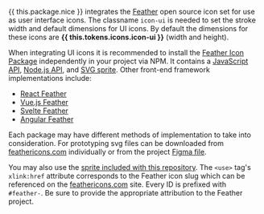 {{ this.package.nice }} integrates the [Feather](https://feathericons.com) open source icon set for use as user interface icons. The classname `icon-ui` is needed to set the stroke width and default dimensions for UI icons. By default the dimensions for these icons are **{{ this.tokens.icons.icon-ui }}** (width and height).

When integrating UI icons it is recommended to install the [Feather Icon Package](https://github.com/feathericons/feather) independently in your project via NPM. It contains a [JavaScript API](https://github.com/feathericons/feather#client-side-javascript), [Node.js API](https://github.com/feathericons/feather#node), and [SVG sprite](https://github.com/feathericons/feather#svg-sprite). Other front-end framework implementations include:

* [React Feather](https://github.com/feathericons/react-feather)
* [Vue.js Feather](https://github.com/fengyuanchen/vue-feather)
* [Svelte Feather](https://github.com/dylanblokhuis/svelte-feather-icons)
* [Angular Feather](https://www.npmjs.com/package/angular-feather)

Each package may have different methods of implementation to take into consideration. For prototyping svg files can be downloaded from [feathericons.com](https://feathericons.com) individually or from the project [Figma file](https://github.com/feathericons/feather#figma).

You may also use the <a href="{{ this.package.cdn.release }}{{ this.package.version }}{{ this.package.cdn.feather }}">sprite included with this repository</a>. The `<use>` tag's `xlink:href` attribute corresponds to the Feather icon slug which can be referenced on the [feathericons.com](https://feathericons.com) site. Every ID is prefixed with `#feather-`. Be sure to provide the appropriate attribution to the Feather project.